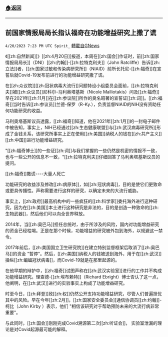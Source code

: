 ###  [:house:返回](README.md)
---


## 前国家情报局局长指认福奇在功能增益研究上撒了谎
`4/20/2023 7:23 PM UTC Spirit_` [轉載自GNews](https://gnews.org/articles/1242715)

《[[zh:自然新闻]]》[[zh:4月20日]]报道，本周在[[zh:国会]]作证时，前[[zh:国家情报局局长]]（DNI）[[zh:约翰]]-[[zh:拉特克利夫]]（John Ratcliffe）告诉[[zh:立法]]者，[[zh:国家过敏和传染病研究所]]（NIAID）前所长托尼-[[zh:福奇]]在宣誓后就Covid-19发布前进行的功能增益研究撒了谎。

在[[zh:众议院]][[zh:冠状病毒大流行]]问题特设小组委员会面前，[[zh:拉特克利夫]]被[[zh:众议员]]尼科尔-马利奥塔基斯（Nicole Malliotakis）问及[[zh:福奇]]早在2021年[[zh:11月]]在[[zh:参议院]]所作的臭名昭著的宣誓证[[zh:词]]。[[zh:福奇]]当时告诉[[zh:参议员]]兰德-保罗（R-Ky.），负责监督NIAID的NIH没有资助任何功能研究的收益。

马利奥塔基斯议员透露，[[zh:福奇]]知道，他在2021年[[zh:1月]]的一封电子邮件中被告知，事实上，NIH已经通过[[zh:生态健康联盟]]与[[zh:武汉病毒研究所]]形成了金钱关系，该研究所事实上正在使用[[zh:美国]]纳税人的钱在[[zh:共产主义]][[zh:中国]]进行功能增益研究。

"[[zh:福奇博士]]的一些证[[zh:词]]与我们掌握的一些仍然是机密的情报不一致，也与一些公开的信息不一致，"[[zh:拉特克利夫]]仔细回答了马利奥塔基斯议员的提问。


[[zh:福奇]]撒谎----大量人死亡

功能研究的收益涉及修改[[zh:病原体]]，如[[zh:冠状病毒]]，目的是使它们更致命或更具传播性。声称需要进行这样的研究，以确定未来的大流行威胁。

事实上，[[zh:政府]]最高机构中的一些疯狂的[[zh:科学家]]委托海外进行这种研究，因为在[[zh:美国]]本土进行这种研究是非法的，目的是创造一种致命的[[zh:生物武器]]，然后他们可以向全世界释放。

2014年，当[[zh:奥巴马]]担任总统时，由于所涉及的风险，国内对功能增益研究的资金已经枯竭。正是在那个时候，功能增益的研究被外包到海外，以规避这一禁令。

2017年前后，[[zh:美国国立卫生研究院]]在建立特别监督框架后取消了[[zh:奥巴马]]的资金 "暂停"。然后，[[zh:美国]]纳税人的钱被送到海外，用于在[[zh:武汉]]操纵[[zh:蝙蝠冠状病毒]]，而Covid-19就是在那里起源的。

在他早期的辩护中，[[zh:福奇]]试图声称在[[zh:武汉实验室]]进行的工作并不构成功能增益研究。理查德-[[zh:埃布赖特]]（Richard Ebright）博士否认了这一点，他阐明，在[[zh:武汉]]进行的实验事实上构成了功能增益研究。

时至今日，[[zh:拜登]]政[[zh:权]]仍然公开支持功能增益研究，尽管人们普遍担忧其中的风险。早在今年[[zh:2月]]，[[zh:国家安全委员会]]通信协调员[[zh:约翰]]-柯比（John Kirby ）表示，他们 "相信该研究对于帮助预防未来的大流行病非常重要"。

与此同时，[[zh:国会]]刚刚完成Covid溯源第二次[[zh:听证会]]， 实验室泄漏的理论是对Covid起源最可能的解释。



